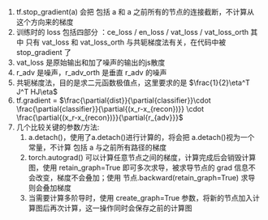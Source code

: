 1. tf.stop_gradient(a) 会把 包括 a 和 a 之前所有的节点的连接截断，不计算从这个方向来的梯度
2. 训练时的 loss 包括四部分 ：ce_loss / en_loss / vat_loss / vat_loss_orth 其中 只有 vat_loss 和 vat_loss_orth 与共轭梯度法有关，在代码中被 stop_gradient 了
3. vat_loss 是原始输出和加了噪声的输出的js散度
4. r_adv 是噪声，r_adv_orth 是垂直 r_adv 的噪声
5. 共轭梯度法，目的是求二元函数极值点，这里要求的是 $\frac{1}{2}\eta^T J^T HJ\eta$ 
6. tf.gradient = $\frac{\partial{dist}}{\partial{classifier}}\cdot \frac{\partial{classifier}}{\partial{(x_r-x_{recon})}} \cdot \frac{\partial{(x_r-x_{recon})}}{\partial{r_{adv}}}$
7. 几个比较关键的参数/方法:
    1. a.detach()，使用了a.detach()进行计算的，将会把 a.detach()视为一个常量，不计算 包括 a 与之前所有路径的梯度
    2. torch.autograd() 可以计算任意节点之间的梯度，计算完成后会销毁计算图，使用 retain_graph=True 即可多次求导，被求导节点的 grad 信息不会改变，梯度不会叠加；使用 节点.backward(retain_graph=True) 求导则会叠加梯度
    3. 当需要计算多阶导时，使用 create_graph=True 参数，将新的节点加入计算图后再次计算，这一操作同时会保存之前的计算图